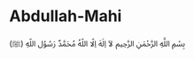 # Abdullah-Mahi
بِسْمِ اللَّهِ الرَّحْمَنِ الرَّحِيم لآ اِلَهَ اِلّا اللّهُ مُحَمَّدٌ رَسُوُل اللّهِ (ﷺ)
